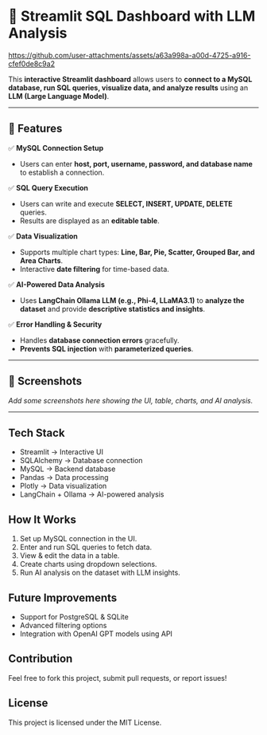 # 🚀 Streamlit SQL Dashboard with LLM Analysis  


https://github.com/user-attachments/assets/a63a998a-a00d-4725-a916-cfef0de8c9a2

This **interactive Streamlit dashboard** allows users to **connect to a MySQL database, run SQL queries, visualize data, and analyze results** using an **LLM (Large Language Model)**.  

---

## **📌 Features**
✅ **MySQL Connection Setup**  
- Users can enter **host, port, username, password, and database name** to establish a connection.  

✅ **SQL Query Execution**  
- Users can write and execute **SELECT, INSERT, UPDATE, DELETE** queries.  
- Results are displayed as an **editable table**.  

✅ **Data Visualization**  
- Supports multiple chart types: **Line, Bar, Pie, Scatter, Grouped Bar, and Area Charts**.  
- Interactive **date filtering** for time-based data.  

✅ **AI-Powered Data Analysis**  
- Uses **LangChain Ollama LLM (e.g., Phi-4, LLaMA3.1)** to **analyze the dataset** and provide **descriptive statistics and insights**.  

✅ **Error Handling & Security**  
- Handles **database connection errors** gracefully.  
- **Prevents SQL injection** with **parameterized queries**.  

---

## **📸 Screenshots**
_Add some screenshots here showing the UI, table, charts, and AI analysis._

---


## **Tech Stack**
+ Streamlit → Interactive UI
+ SQLAlchemy → Database connection
+ MySQL → Backend database
+ Pandas → Data processing
+ Plotly → Data visualization
+ LangChain + Ollama → AI-powered analysis

## **How It Works**
1. Set up MySQL connection in the UI.
2. Enter and run SQL queries to fetch data.
3. View & edit the data in a table.
4. Create charts using dropdown selections.
5. Run AI analysis on the dataset with LLM insights.

## **Future Improvements**
- Support for PostgreSQL & SQLite
- Advanced filtering options
- Integration with OpenAI GPT models using API

## Contribution
Feel free to fork this project, submit pull requests, or report issues!

## License
This project is licensed under the MIT License.
